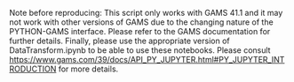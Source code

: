 Note before reproducing: This script only works with GAMS 41.1 and it may not work with other versions of GAMS due to the changing nature of the PYTHON-GAMS interface.
Please refer to the GAMS documentation for further details.
Finally, please use the appropriate version of DataTransform.ipynb to be able to use these notebooks. 
Please consult https://www.gams.com/39/docs/API_PY_JUPYTER.html#PY_JUPYTER_INTRODUCTION for more details.

